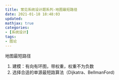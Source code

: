 ```yaml
---
title: 常见系统设计题系列-地图最短路径
date: 2021-01-18 18:48:03
updated:
mathjax: true
categories:
- [系统设计]
tags: 
- 图论
---
```


地图最短路径

1. 建模：有向有环图，带权重，权重不为负数
2. 选择合适的单源最短路算法（Dijkatra、BellmanFord)
